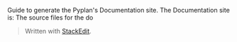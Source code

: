 Guide to generate the Pyplan's Documentation site.
The Documentation site is:
The source files for the do


> Written with [StackEdit](https://stackedit.io/).
<!--stackedit_data:
eyJoaXN0b3J5IjpbLTI5OTM3MDM0NF19
-->